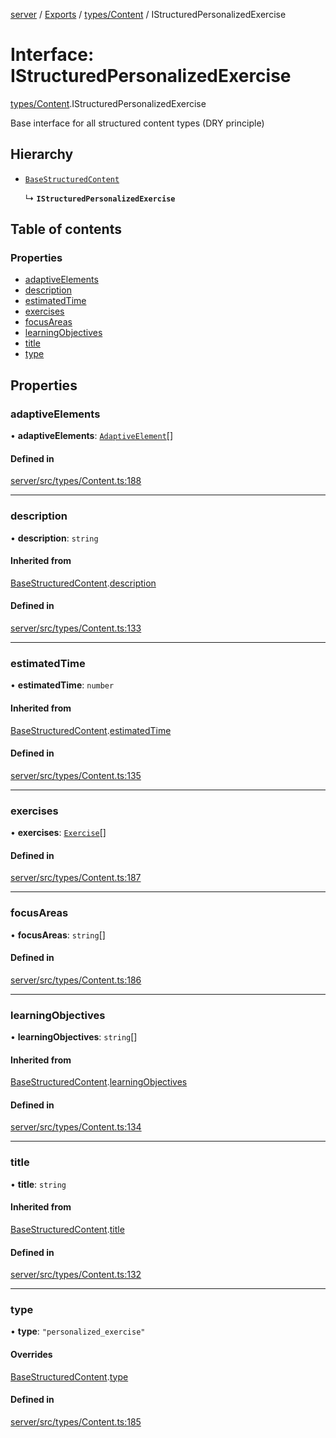 [server](../README.md) / [Exports](../modules.md) / [types/Content](../modules/types_Content.md) / IStructuredPersonalizedExercise

# Interface: IStructuredPersonalizedExercise

[types/Content](../modules/types_Content.md).IStructuredPersonalizedExercise

Base interface for all structured content types (DRY principle)

## Hierarchy

- [`BaseStructuredContent`](types_Content.BaseStructuredContent.md)

  ↳ **`IStructuredPersonalizedExercise`**

## Table of contents

### Properties

- [adaptiveElements](types_Content.IStructuredPersonalizedExercise.md#adaptiveelements)
- [description](types_Content.IStructuredPersonalizedExercise.md#description)
- [estimatedTime](types_Content.IStructuredPersonalizedExercise.md#estimatedtime)
- [exercises](types_Content.IStructuredPersonalizedExercise.md#exercises)
- [focusAreas](types_Content.IStructuredPersonalizedExercise.md#focusareas)
- [learningObjectives](types_Content.IStructuredPersonalizedExercise.md#learningobjectives)
- [title](types_Content.IStructuredPersonalizedExercise.md#title)
- [type](types_Content.IStructuredPersonalizedExercise.md#type)

## Properties

### adaptiveElements

• **adaptiveElements**: [`AdaptiveElement`](types_Content.AdaptiveElement.md)[]

#### Defined in

[server/src/types/Content.ts:188](https://github.com/niklas-joh/french-learning-platform/blob/df287cd90d2fc20ebbe1da4bb7d2c97b195a5de7/server/src/types/Content.ts#L188)

___

### description

• **description**: `string`

#### Inherited from

[BaseStructuredContent](types_Content.BaseStructuredContent.md).[description](types_Content.BaseStructuredContent.md#description)

#### Defined in

[server/src/types/Content.ts:133](https://github.com/niklas-joh/french-learning-platform/blob/df287cd90d2fc20ebbe1da4bb7d2c97b195a5de7/server/src/types/Content.ts#L133)

___

### estimatedTime

• **estimatedTime**: `number`

#### Inherited from

[BaseStructuredContent](types_Content.BaseStructuredContent.md).[estimatedTime](types_Content.BaseStructuredContent.md#estimatedtime)

#### Defined in

[server/src/types/Content.ts:135](https://github.com/niklas-joh/french-learning-platform/blob/df287cd90d2fc20ebbe1da4bb7d2c97b195a5de7/server/src/types/Content.ts#L135)

___

### exercises

• **exercises**: [`Exercise`](types_Content.Exercise.md)[]

#### Defined in

[server/src/types/Content.ts:187](https://github.com/niklas-joh/french-learning-platform/blob/df287cd90d2fc20ebbe1da4bb7d2c97b195a5de7/server/src/types/Content.ts#L187)

___

### focusAreas

• **focusAreas**: `string`[]

#### Defined in

[server/src/types/Content.ts:186](https://github.com/niklas-joh/french-learning-platform/blob/df287cd90d2fc20ebbe1da4bb7d2c97b195a5de7/server/src/types/Content.ts#L186)

___

### learningObjectives

• **learningObjectives**: `string`[]

#### Inherited from

[BaseStructuredContent](types_Content.BaseStructuredContent.md).[learningObjectives](types_Content.BaseStructuredContent.md#learningobjectives)

#### Defined in

[server/src/types/Content.ts:134](https://github.com/niklas-joh/french-learning-platform/blob/df287cd90d2fc20ebbe1da4bb7d2c97b195a5de7/server/src/types/Content.ts#L134)

___

### title

• **title**: `string`

#### Inherited from

[BaseStructuredContent](types_Content.BaseStructuredContent.md).[title](types_Content.BaseStructuredContent.md#title)

#### Defined in

[server/src/types/Content.ts:132](https://github.com/niklas-joh/french-learning-platform/blob/df287cd90d2fc20ebbe1da4bb7d2c97b195a5de7/server/src/types/Content.ts#L132)

___

### type

• **type**: ``"personalized_exercise"``

#### Overrides

[BaseStructuredContent](types_Content.BaseStructuredContent.md).[type](types_Content.BaseStructuredContent.md#type)

#### Defined in

[server/src/types/Content.ts:185](https://github.com/niklas-joh/french-learning-platform/blob/df287cd90d2fc20ebbe1da4bb7d2c97b195a5de7/server/src/types/Content.ts#L185)
